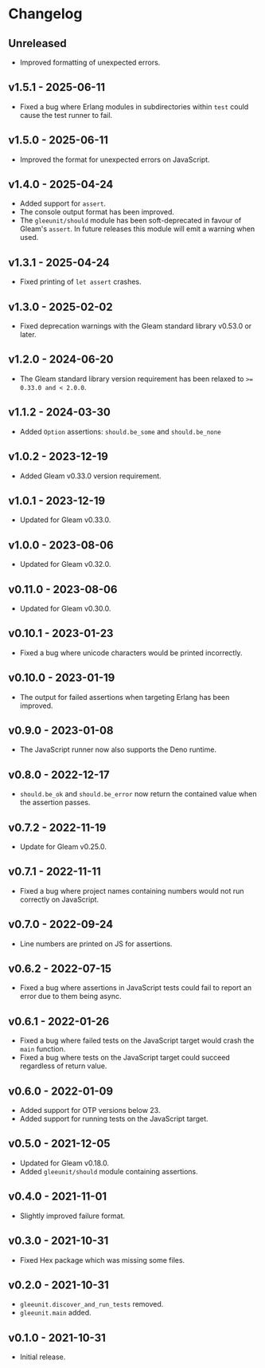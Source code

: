 # Changelog

## Unreleased

- Improved formatting of unexpected errors.

## v1.5.1 - 2025-06-11

- Fixed a bug where Erlang modules in subdirectories within `test` could cause
  the test runner to fail.

## v1.5.0 - 2025-06-11

- Improved the format for unexpected errors on JavaScript.

## v1.4.0 - 2025-04-24

- Added support for `assert`.
- The console output format has been improved.
- The `gleeunit/should` module has been soft-deprecated in favour of Gleam's
  `assert`. In future releases this module will emit a warning when used.

## v1.3.1 - 2025-04-24

- Fixed printing of `let assert` crashes.

## v1.3.0 - 2025-02-02

- Fixed deprecation warnings with the Gleam standard library v0.53.0 or later.

## v1.2.0 - 2024-06-20

- The Gleam standard library version requirement has been relaxed to 
  `>= 0.33.0 and < 2.0.0`.

## v1.1.2 - 2024-03-30

- Added `Option` assertions: `should.be_some` and `should.be_none`

## v1.0.2 - 2023-12-19

- Added Gleam v0.33.0 version requirement.

## v1.0.1 - 2023-12-19

- Updated for Gleam v0.33.0.

## v1.0.0 - 2023-08-06

- Updated for Gleam v0.32.0.

## v0.11.0 - 2023-08-06

- Updated for Gleam v0.30.0.

## v0.10.1 - 2023-01-23

- Fixed a bug where unicode characters would be printed incorrectly.

## v0.10.0 - 2023-01-19

- The output for failed assertions when targeting Erlang has been improved.

## v0.9.0 - 2023-01-08

- The JavaScript runner now also supports the Deno runtime.

## v0.8.0 - 2022-12-17

- `should.be_ok` and `should.be_error` now return the contained value when the
  assertion passes.

## v0.7.2 - 2022-11-19

- Update for Gleam v0.25.0.

## v0.7.1 - 2022-11-11

- Fixed a bug where project names containing numbers would not run correctly on
  JavaScript.

## v0.7.0 - 2022-09-24

- Line numbers are printed on JS for assertions.

## v0.6.2 - 2022-07-15

- Fixed a bug where assertions in JavaScript tests could fail to report an
  error due to them being async.

## v0.6.1 - 2022-01-26

- Fixed a bug where failed tests on the JavaScript target would crash the `main`
  function.
- Fixed a bug where tests on the JavaScript target could succeed regardless of
  return value.

## v0.6.0 - 2022-01-09

- Added support for OTP versions below 23.
- Added support for running tests on the JavaScript target.

## v0.5.0 - 2021-12-05

- Updated for Gleam v0.18.0.
- Added `gleeunit/should` module containing assertions.

## v0.4.0 - 2021-11-01

- Slightly improved failure format.

## v0.3.0 - 2021-10-31

- Fixed Hex package which was missing some files.

## v0.2.0 - 2021-10-31

- `gleeunit.discover_and_run_tests` removed.
- `gleeunit.main` added.

## v0.1.0 - 2021-10-31

- Initial release.
